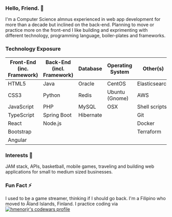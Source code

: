 ### Hello, Friend. 👋 
I'm a Computer Science almnus experienced in web app development for more than a decade but inclined on the back-end. Planning to move or practice more on the front-end I like building and exprimenting with different technology, programming language, boiler-plates and frameworks.

### Technology Exposure
| Front-End (inc. Framework)    | Back-End (incl. Framework) | Database    | Operating System  | Other(s)       |
| ---                           | ---                        | ---         | ---               | ---            |
| HTML5                         | Java                       | Oracle      | CentOS            | Elasticsearch  |
| CSS3                          | Python                     | Redis       | Ubuntu (Gnome)    | AWS            |
| JavaScript                    | PHP                        | MySQL       | OSX               | Shell scripts  |
| TypeScript                    | Spring Boot                | Hibernate   |                   | Git            |
| React                         | Node.js                    |             |                   | Docker         |
| Bootstrap                     |                            |             |                   | Terraform      |
| Angular                       |                            |             |                   |                |

### Interests 🤔
JAM stack, APIs, basketball, mobile games, traveling and building web applications for small to medium sized businesses.

### Fun Fact ⚡ 
I used to be a game streamer, thinking if I should go back. I'm a Filipino who moved to Åland Islands, Finland. I practice coding via [![hmenorjr's codewars profile](https://www.codewars.com/users/hmenorjr/badges/small)](https://www.codewars.com/users/hmenorjr)
<!---
hmenorjr/hmenorjr is a ✨ special ✨ repository because its `README.md` (this file) appears on your GitHub profile.
You can click the Preview link to take a look at your changes.
--->
